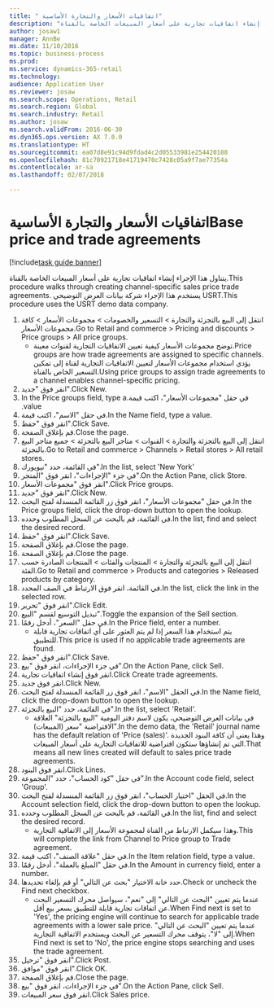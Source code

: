 ```yaml
--- 
title: " اتفاقيات الأسعار والتجارة الأساسية"
description: "يتناول هذا الإجراء إنشاء اتفاقيات تجارية على أسعار المبيعات الخاصة بالقناة."
author: josaw1
manager: AnnBe
ms.date: 11/10/2016
ms.topic: business-process
ms.prod: 
ms.service: dynamics-365-retail
ms.technology: 
audience: Application User
ms.reviewer: josaw
ms.search.scope: Operations, Retail
ms.search.region: Global
ms.search.industry: Retail
ms.author: josaw
ms.search.validFrom: 2016-06-30
ms.dyn365.ops.version: AX 7.0.0
ms.translationtype: HT
ms.sourcegitcommit: ea07d8e91c94d9fdad4c2d05533981e254420188
ms.openlocfilehash: 81c70921718e41719470c7428c05a9f7ae77354a
ms.contentlocale: ar-sa
ms.lasthandoff: 02/07/2018

---
```

# <a name="base-price-and-trade-agreements"></a><span data-ttu-id="92be3-103"> اتفاقيات الأسعار والتجارة الأساسية</span><span class="sxs-lookup"><span data-stu-id="92be3-103">Base price and trade agreements</span></span>

[!include[task guide banner](../includes/task-guide-banner.md)]

<span data-ttu-id="92be3-104">يتناول هذا الإجراء إنشاء اتفاقيات تجارية على أسعار المبيعات الخاصة بالقناة.</span><span class="sxs-lookup"><span data-stu-id="92be3-104">This procedure walks through creating channel-specific sales price trade agreements.</span></span> <span data-ttu-id="92be3-105">يستخدم هذا الإجراء شركة بيانات العرض التوضيحي USRT.</span><span class="sxs-lookup"><span data-stu-id="92be3-105">This procedure uses the USRT demo data company.</span></span>

1. <span data-ttu-id="92be3-106">انتقل إلى البيع بالتجزئة والتجارة > التسعير والخصومات > مجموعات الأسعار > كافة مجموعات الأسعار.</span><span class="sxs-lookup"><span data-stu-id="92be3-106">Go to Retail and commerce > Pricing and discounts > Price groups > All price groups.</span></span>
    * <span data-ttu-id="92be3-107">توضح مجموعات الأسعار كيفية تعيين الاتفاقيات التجارية لقنوات معينة.</span><span class="sxs-lookup"><span data-stu-id="92be3-107">Price groups are how trade agreements are assigned to specific channels.</span></span> <span data-ttu-id="92be3-108">يؤدي استخدام مجموعات الأسعار لتعيين الاتفاقيات التجارية لقناة إلى تمكين التسعير الخاص بالقناة.</span><span class="sxs-lookup"><span data-stu-id="92be3-108">Using price groups to assign trade agreements to a channel enables channel-specific pricing.</span></span>  
2. <span data-ttu-id="92be3-109">انقر فوق "جديد".</span><span class="sxs-lookup"><span data-stu-id="92be3-109">Click New.</span></span>
3. <span data-ttu-id="92be3-110">في حقل "‏‫مجموعات الأسعار"، اكتب قيمة.</span><span class="sxs-lookup"><span data-stu-id="92be3-110">In the Price groups field, type a value.</span></span>
4. <span data-ttu-id="92be3-111">في حقل "الاسم"، اكتب قيمة.</span><span class="sxs-lookup"><span data-stu-id="92be3-111">In the Name field, type a value.</span></span>
5. <span data-ttu-id="92be3-112">انقر فوق "حفظ".</span><span class="sxs-lookup"><span data-stu-id="92be3-112">Click Save.</span></span>
6. <span data-ttu-id="92be3-113">قم بإغلاق الصفحة.</span><span class="sxs-lookup"><span data-stu-id="92be3-113">Close the page.</span></span>
7. <span data-ttu-id="92be3-114">انتقل إلى البيع بالتجزئة والتجارة > القنوات > متاجر البيع بالتجزئة > جميع متاجر البيع بالتجزئة.</span><span class="sxs-lookup"><span data-stu-id="92be3-114">Go to Retail and commerce > Channels > Retail stores > All retail stores.</span></span>
8. <span data-ttu-id="92be3-115">في القائمة، حدد "نيويورك".</span><span class="sxs-lookup"><span data-stu-id="92be3-115">In the list, select 'New York'</span></span>
9. <span data-ttu-id="92be3-116">في جزء "الإجراءات"، انقر فوق "المتجر".</span><span class="sxs-lookup"><span data-stu-id="92be3-116">On the Action Pane, click Store.</span></span>
10. <span data-ttu-id="92be3-117">انقر فوق "مجموعات الأسعار".</span><span class="sxs-lookup"><span data-stu-id="92be3-117">Click Price groups.</span></span>
11. <span data-ttu-id="92be3-118">انقر فوق "جديد".</span><span class="sxs-lookup"><span data-stu-id="92be3-118">Click New.</span></span>
12. <span data-ttu-id="92be3-119">في حقل "مجموعات الأسعار"، انقر فوق زر القائمة المنسدلة لفتح البحث.</span><span class="sxs-lookup"><span data-stu-id="92be3-119">In the Price groups field, click the drop-down button to open the lookup.</span></span>
13. <span data-ttu-id="92be3-120">في القائمة، قم بالبحث عن السجل المطلوب وحدده.</span><span class="sxs-lookup"><span data-stu-id="92be3-120">In the list, find and select the desired record.</span></span>
14. <span data-ttu-id="92be3-121">انقر فوق "حفظ".</span><span class="sxs-lookup"><span data-stu-id="92be3-121">Click Save.</span></span>
15. <span data-ttu-id="92be3-122">قم بإغلاق الصفحة.</span><span class="sxs-lookup"><span data-stu-id="92be3-122">Close the page.</span></span>
16. <span data-ttu-id="92be3-123">قم بإغلاق الصفحة.</span><span class="sxs-lookup"><span data-stu-id="92be3-123">Close the page.</span></span>
17. <span data-ttu-id="92be3-124">انتقل إلى البيع بالتجزئة والتجارة > المنتجات والفئات > المنتجات الصادرة حسب الفئة.</span><span class="sxs-lookup"><span data-stu-id="92be3-124">Go to Retail and commerce > Products and categories > Released products by category.</span></span>
18. <span data-ttu-id="92be3-125">في القائمة، انقر فوق الارتباط في الصف المحدد.</span><span class="sxs-lookup"><span data-stu-id="92be3-125">In the list, click the link in the selected row.</span></span>
19. <span data-ttu-id="92be3-126">انقر فوق "تحرير".</span><span class="sxs-lookup"><span data-stu-id="92be3-126">Click Edit.</span></span>
20. <span data-ttu-id="92be3-127">تبديل التوسيع لقسم "البيع".</span><span class="sxs-lookup"><span data-stu-id="92be3-127">Toggle the expansion of the Sell section.</span></span>
21. <span data-ttu-id="92be3-128">في حقل "السعر"، أدخل رقمًا.</span><span class="sxs-lookup"><span data-stu-id="92be3-128">In the Price field, enter a number.</span></span>
    * <span data-ttu-id="92be3-129">يتم استخدام هذا السعر إذا لم يتم العثور على أي اتفاقات تجارية قابلة للتطبيق.</span><span class="sxs-lookup"><span data-stu-id="92be3-129">This price is used if no applicable trade agreements are found.</span></span>  
22. <span data-ttu-id="92be3-130">انقر فوق "حفظ".</span><span class="sxs-lookup"><span data-stu-id="92be3-130">Click Save.</span></span>
23. <span data-ttu-id="92be3-131">في جزء الإجراءات، انقر فوق "بيع‬".</span><span class="sxs-lookup"><span data-stu-id="92be3-131">On the Action Pane, click Sell.</span></span>
24. <span data-ttu-id="92be3-132">انقر فوق إنشاء اتفاقيات تجارية.</span><span class="sxs-lookup"><span data-stu-id="92be3-132">Click Create trade agreements.</span></span>
25. <span data-ttu-id="92be3-133">انقر فوق جديد.</span><span class="sxs-lookup"><span data-stu-id="92be3-133">Click New.</span></span>
26. <span data-ttu-id="92be3-134">في الحقل "الاسم"، انقر فوق زر القائمة المنسدلة لفتح البحث.</span><span class="sxs-lookup"><span data-stu-id="92be3-134">In the Name field, click the drop-down button to open the lookup.</span></span>
27. <span data-ttu-id="92be3-135">في القائمة، حدد "البيع بالتجزئة".</span><span class="sxs-lookup"><span data-stu-id="92be3-135">In the list, select 'Retail'.</span></span>
    * <span data-ttu-id="92be3-136">في بيانات العرض التوضيحي، يكون لاسم دفتر اليومية "البيع بالتجزئة" العلاقة الافتراضية "سعر (المبيعات)".</span><span class="sxs-lookup"><span data-stu-id="92be3-136">In the demo data, the 'Retail' journal name has the default relation of 'Price (sales)'.</span></span> <span data-ttu-id="92be3-137">وهذا يعني أن كافة البنود الجديدة التي تم إنشاؤها ستكون افتراضية للاتفاقيات التجارية على أسعار المبيعات.</span><span class="sxs-lookup"><span data-stu-id="92be3-137">That means all new lines created will default to sales price trade agreements.</span></span>  
28. <span data-ttu-id="92be3-138">انقر فوق البنود.</span><span class="sxs-lookup"><span data-stu-id="92be3-138">Click Lines.</span></span>
29. <span data-ttu-id="92be3-139">في حقل "كود الحساب"، حدد "المجموعة".</span><span class="sxs-lookup"><span data-stu-id="92be3-139">In the Account code field, select 'Group'.</span></span>
30. <span data-ttu-id="92be3-140">في الحقل "اختيار الحساب"، انقر فوق زر القائمة المنسدلة لفتح البحث.</span><span class="sxs-lookup"><span data-stu-id="92be3-140">In the Account selection field, click the drop-down button to open the lookup.</span></span>
31. <span data-ttu-id="92be3-141">في القائمة، قم بالبحث عن السجل المطلوب وحدده.</span><span class="sxs-lookup"><span data-stu-id="92be3-141">In the list, find and select the desired record.</span></span>
    * <span data-ttu-id="92be3-142">وهذا سيكمل الارتباط من القناة لمجموعة الأسعار إلى الاتفاقية التجارية.</span><span class="sxs-lookup"><span data-stu-id="92be3-142">This will complete the link from Channel to Price group to Trade agreement.</span></span>  
32. <span data-ttu-id="92be3-143">في حقل "علاقة الصنف"، اكتب قيمة.</span><span class="sxs-lookup"><span data-stu-id="92be3-143">In the Item relation field, type a value.</span></span>
33. <span data-ttu-id="92be3-144">في حقل "المبلغ بالعملة"، أدخل رقمًا.</span><span class="sxs-lookup"><span data-stu-id="92be3-144">In the Amount in currency field, enter a number.</span></span>
34. <span data-ttu-id="92be3-145">حدد خانة الاختيار "‏‫بحث عن التالي‬" أو قم بإلغاء تحديدها.</span><span class="sxs-lookup"><span data-stu-id="92be3-145">Check or uncheck the Find next checkbox.</span></span>
    * <span data-ttu-id="92be3-146">عندما يتم تعيين "البحث عن التالي" إلى "نعم"، سيواصل محرك التسعير البحث عن اتفاقات تجارية قابلة للتطبيق بسعر بيع أقل.</span><span class="sxs-lookup"><span data-stu-id="92be3-146">When Find next is set to 'Yes', the pricing engine will continue to search for applicable trade agreements with a lower sale price.</span></span> <span data-ttu-id="92be3-147">عندما يتم تعيين "البحث عن التالي" إلى "لا"، يتوقف محرك التسعير عن البحث ويستخدم الاتفاقية التجارية.</span><span class="sxs-lookup"><span data-stu-id="92be3-147">When Find next is set to 'No', the price engine stops searching and uses the trade agreement.</span></span>  
35. <span data-ttu-id="92be3-148">انقر فوق "ترحيل".</span><span class="sxs-lookup"><span data-stu-id="92be3-148">Click Post.</span></span>
36. <span data-ttu-id="92be3-149">انقر فوق "موافق".</span><span class="sxs-lookup"><span data-stu-id="92be3-149">Click OK.</span></span>
37. <span data-ttu-id="92be3-150">قم بإغلاق الصفحة.</span><span class="sxs-lookup"><span data-stu-id="92be3-150">Close the page.</span></span>
38. <span data-ttu-id="92be3-151">في جزء الإجراءات، انقر فوق "بيع‬".</span><span class="sxs-lookup"><span data-stu-id="92be3-151">On the Action Pane, click Sell.</span></span>
39. <span data-ttu-id="92be3-152">انقر فوق سعر المبيعات.</span><span class="sxs-lookup"><span data-stu-id="92be3-152">Click Sales price.</span></span>


